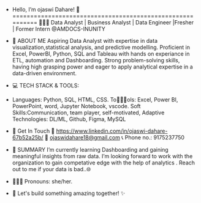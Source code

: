 -  Hello, I’m ojaswi Dahare! 🤝
 ==========================================================
   👩🏻‍🎓 Data Analyst | Business Analyst | Data Engineer |Fresher | Former Intern 
    @AMDOCS-INUNITY
   
-  👧 ABOUT ME
   Aspiring Data Analyst with expertise in data visualization,statistical 
   analysis, and predictive modelling.
   Proficient in Excel, PowerBI, Python, SQL and Tableau with hands on experiance 
   in ETL, automation and Dashboarding.
   Strong problem-solving skills, having high grasping power and  eager to apply 
   analytical expertise in a data-driven environment.

-  💻 TECH STACK & TOOLS:
-  Languages: Python, SQL, HTML, CSS.
   To👩🏻‍💻ols: Excel, Power BI, PowerPoint, word, Jupyter Notebook, vscode.
   Soft Skills:Communication, team player, self-motivated, Adaptive
   Technologies: DL/ML, Github, Figma, MySQL

-  🤝 Get In Touch
  🔗 https://www.linkedin.com/in/ojaswi-dahare-67b52a25b/
   📩 ojaswidahare18@gmail.com
   📞 Phone no.: 9175237750

-  🚀 SUMMARY
   I’m currently learning Dashboarding and gaining meaningful insights from raw 
   data.
   I’m looking forward to work with the organization to gain competative edge with 
   the help of analytics .
   Reach out to me if your data is bad..🌐
- 👩🏻‍🎓 Pronouns: she/her.

-  🚀 Let's build something amazing together! ✨
  

<!---
ojaswidahare/ojaswidahare is a ✨ special ✨ repository because its `README.md` (this file) appears on your GitHub profile.
You can click the Preview link to take a look at your changes.
--->
